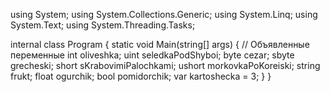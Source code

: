 using System;
using System.Collections.Generic;
using System.Linq;
using System.Text;
using System.Threading.Tasks;

internal class Program
{
    static void Main(string[] args)
    {
        // Объявленные переменные
        int oliveshka;
        uint seledkaPodShyboi;
        byte cezar;
        sbyte grecheski;
        short sKrabovimiPalochkami;
        ushort morkovkaPoKoreiski;
        string frukt;
        float ogurchik;
        bool pomidorchik;
        var kartoshecka = 3;
    }
}
